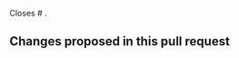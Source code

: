 <!--
Thank you for contributing!

Here are a few things that will increase the chance that your pull request will get accepted:
 - Write tests, preferably in a test driven style.
 - Add documentation for the changes you made.
-->

<!-- If this pull request addresses an issue please provide the issue number here -->

Closes # .

## Changes proposed in this pull request

<!-- Please describe here what this pull request changes -->
